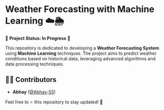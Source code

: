 # Weather Forecasting with Machine Learning ☁️🌦️

🚧 **Project Status: In Progress** 🚧  

This repository is dedicated to developing a **Weather Forecasting System** using **Machine Learning** techniques. The project aims to predict weather conditions based on historical data, leveraging advanced algorithms and data processing techniques.



## 👨‍💻 Contributors  
- **Abhay** ([@Abhay-55](https://github.com/Abhay-55))  

Feel free to ⭐ this repository to stay updated! 🚀  
